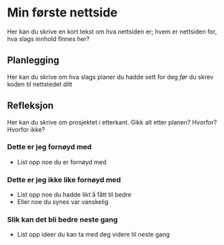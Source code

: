 # Min første nettside
Her kan du skrive en kort tekst om hva nettsiden er; hvem er nettsiden for, hva slags innhold finnes her?

## Planlegging
Her kan du skrive om hva slags planer du hadde sett for deg *før* du skrev koden til nettstedet ditt

## Refleksjon
Her kan du skrive om prosjektet i etterkant. Gikk alt etter planen? Hvorfor? Hvorfor ikke?

### Dette er jeg fornøyd med
- List opp noe du er fornøyd med

### Dette er jeg ikke like fornøyd med
- List opp noe du hadde likt å fått til bedre
- Eller noe du synes var vanskelig

### Slik kan det bli bedre neste gang
- List opp ideer du kan ta med deg videre til neste gang
